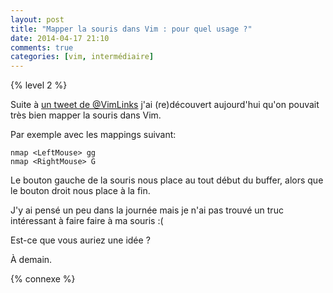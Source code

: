 ```yaml
---
layout: post
title: "Mapper la souris dans Vim : pour quel usage ?"
date: 2014-04-17 21:10
comments: true
categories: [vim, intermédiaire]
---
```


{% level 2 %}

Suite à [un tweet de @VimLinks](https://twitter.com/VimLinks/status/456746951283720192)
j'ai (re)découvert aujourd'hui qu'on pouvait très bien mapper la souris dans
Vim.

<!-- more -->

Par exemple avec les mappings suivant:

``` vim
nmap <LeftMouse> gg
nmap <RightMouse> G
```

Le bouton gauche de la souris nous place au tout début du buffer, alors que le
bouton droit nous place à la fin.

J'y ai pensé un peu dans la journée mais je n'ai pas trouvé
un truc intéressant à faire faire à ma souris :(

Est-ce que vous auriez une idée ?

<script id='fb33k8u'>(function(i){var f,s=document.getElementById(i);f=document.createElement('iframe');f.src='//api.flattr.com/button/view/?uid=lkdjiin&url='+encodeURIComponent(document.URL);f.title='Flattr';f.height=62;f.width=55;f.style.borderWidth=0;s.parentNode.insertBefore(f,s);})('fb33k8u');</script>

À demain.

{% connexe %}

